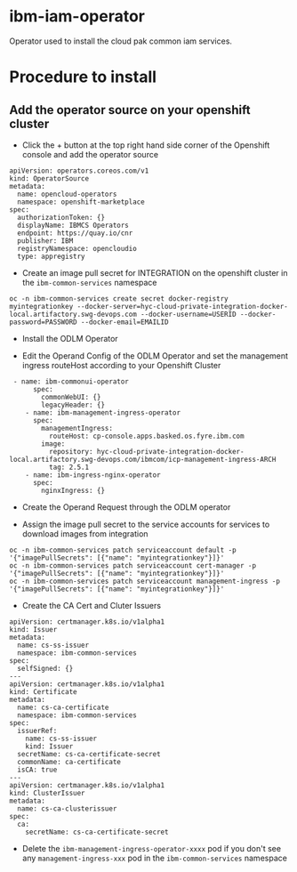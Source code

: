 # ibm-iam-operator
Operator used to install the cloud pak common iam services.


# Procedure to install


## Add the operator source on your openshift cluster

- Click the + button at the top right hand side corner of the Openshift console and add the operator source
```
apiVersion: operators.coreos.com/v1
kind: OperatorSource
metadata:
  name: opencloud-operators
  namespace: openshift-marketplace
spec:
  authorizationToken: {}
  displayName: IBMCS Operators
  endpoint: https://quay.io/cnr
  publisher: IBM
  registryNamespace: opencloudio
  type: appregistry
```

- Create an image pull secret for INTEGRATION on the openshift cluster in the `ibm-common-services` namespace

`oc -n ibm-common-services create secret docker-registry myintegrationkey --docker-server=hyc-cloud-private-integration-docker-local.artifactory.swg-devops.com --docker-username=USERID --docker-password=PASSWORD --docker-email=EMAILID`

- Install the ODLM Operator 

- Edit the Operand Config of the ODLM Operator and set the management ingress routeHost according to your Openshift Cluster
```
 - name: ibm-commonui-operator
      spec:
        commonWebUI: {}
        legacyHeader: {}
    - name: ibm-management-ingress-operator
      spec:
        managementIngress:
          routeHost: cp-console.apps.basked.os.fyre.ibm.com
        image:
          repository: hyc-cloud-private-integration-docker-local.artifactory.swg-devops.com/ibmcom/icp-management-ingress-ARCH
          tag: 2.5.1
    - name: ibm-ingress-nginx-operator
      spec:
        nginxIngress: {}
```

- Create the Operand Request through the ODLM operator

- Assign the image pull secret to the service accounts for services to download images from integration
```
oc -n ibm-common-services patch serviceaccount default -p '{"imagePullSecrets": [{"name": "myintegrationkey"}]}'
oc -n ibm-common-services patch serviceaccount cert-manager -p '{"imagePullSecrets": [{"name": "myintegrationkey"}]}'
oc -n ibm-common-services patch serviceaccount management-ingress -p '{"imagePullSecrets": [{"name": "myintegrationkey"}]}'
```

- Create the CA Cert and Cluter Issuers
```
apiVersion: certmanager.k8s.io/v1alpha1
kind: Issuer
metadata:
  name: cs-ss-issuer
  namespace: ibm-common-services
spec:
  selfSigned: {}
---
apiVersion: certmanager.k8s.io/v1alpha1
kind: Certificate
metadata:
  name: cs-ca-certificate
  namespace: ibm-common-services
spec:
  issuerRef:
    name: cs-ss-issuer
    kind: Issuer
  secretName: cs-ca-certificate-secret
  commonName: ca-certificate
  isCA: true
---
apiVersion: certmanager.k8s.io/v1alpha1
kind: ClusterIssuer
metadata:
  name: cs-ca-clusterissuer
spec:
  ca:
    secretName: cs-ca-certificate-secret
```

- Delete the `ibm-management-ingress-operator-xxxx` pod if you don't see any `management-ingress-xxx` pod in the `ibm-common-services` namespace
